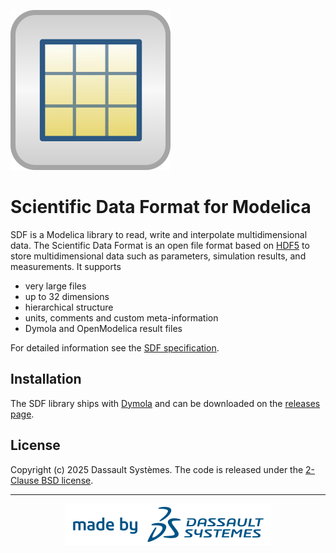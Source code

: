 ![SDF Package](SDF/Resources/Images/SDF_package.svg)

# Scientific Data Format for Modelica

SDF is a Modelica library to read, write and interpolate multidimensional data.
The Scientific Data Format is an open file format based on [HDF5](https://www.hdfgroup.org/solutions/hdf5/) to store multidimensional data such as parameters, simulation results, and measurements.
It supports

- very large files
- up to 32 dimensions
- hierarchical structure
- units, comments and custom meta-information
- Dymola and OpenModelica result files

For detailed information see the [SDF specification](https://github.com/ScientificDataFormat/SDF).

## Installation

The SDF library ships with [Dymola](https://www.3ds.com/products/catia/dymola) and can be downloaded on the [releases page](https://github.com/ScientificDataFormat/SDF-Modelica/releases).

## License

Copyright (c) 2025 Dassault Systèmes.
The code is released under the [2-Clause BSD license](LICENSE.txt).

------------------------------------

<p align="center">
    <a href="https://3ds.com/"><img src="SDF/Resources/Images/made-by-3ds.svg"/></a>
</p>